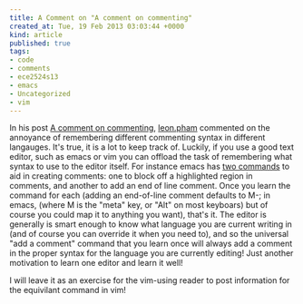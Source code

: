 ```yaml
---
title: A Comment on "A comment on commenting"
created_at: Tue, 19 Feb 2013 03:03:44 +0000
kind: article
published: true
tags:
- code
- comments
- ece2524s13
- emacs
- Uncategorized
- vim
---
```


In his post
[A comment on commenting](https://blogs.lt.vt.edu/leonp/2013/02/11/annoyances-of-commenting/),
[leon.pham](https://blogs.lt.vt.edu/leonp/) commented on the annoyance
of remembering different commenting syntax in different
langauges. It's true, it is a lot to keep track of. Luckily, if you
use a good text editor, such as emacs or vim you can offload the task
of remembering what syntax to use to the editor itself. For instance
emacs has
[two commands](http://www.emacswiki.org/emacs/CommentingCode) to aid
in creating comments: one to block off a highlighted region in
comments, and another to add an end of line comment. Once you learn
the command for each (adding an end-of-line comment defaults to M-; in
emacs, (where M is the "meta" key, or "Alt" on most keyboars) but of
course you could map it to anything you want), that's it. The editor
is generally is smart enough to know what language you are current
writing in (and of course you can override it when you need to), and
so the universal "add a comment" command that you learn once will
always add a comment in the proper syntax for the language you are
currently editing! Just another motivation to learn one editor and
learn it well!

I will leave it as an exercise for the vim-using reader
to post information for the equivilant command in vim!

